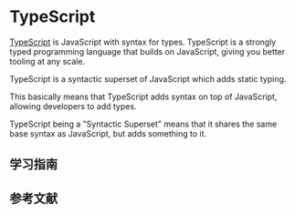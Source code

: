 # TypeScript

[TypeScript](https://www.typescriptlang.org) is JavaScript with syntax for types.
TypeScript is a strongly typed programming language that builds on JavaScript, giving you better tooling at any scale.

TypeScript is a syntactic superset of JavaScript which adds static typing.

This basically means that TypeScript adds syntax on top of JavaScript, allowing developers to add types.

TypeScript being a "Syntactic Superset" means that it shares the same base syntax as JavaScript, but adds something to it.

## 学习指南

## 参考文献
